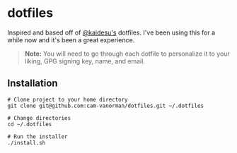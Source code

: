 # dotfiles
Inspired and based off of [@kaidesu's](git@github.com:kaidesu/dotfiles.git) dotfiles. I've been using this for a while now and it's been a great experience.

> **Note:** You will need to go through each dotfile to personalize it to your liking, GPG signing key, name, and email.


## Installation
```
# Clone project to your home directory
git clone git@github.com:cam-vanorman/dotfiles.git ~/.dotfiles

# Change directories
cd ~/.dotfiles

# Run the installer
./install.sh
```